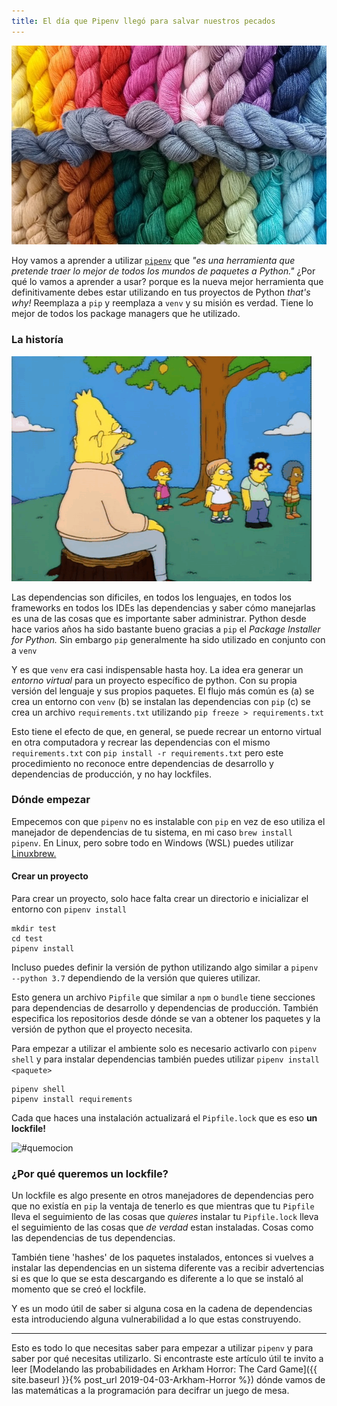 ```yaml
---
title: El día que Pipenv llegó para salvar nuestros pecados
---
```


![Lo enredadas que son las dependencias][yarn]

Hoy vamos a aprender a utilizar [`pipenv`](https://docs.pipenv.org/) que _"es una herramienta que pretende traer lo mejor de todos los mundos de paquetes a Python."_ ¿Por qué lo vamos a aprender a usar? porque es la nueva mejor herramienta que definitivamente debes estar utilizando en tus proyectos de Python _that's why!_ Reemplaza a `pip` y reemplaza a `venv` y su misión es verdad. Tiene lo mejor de todos los package managers que he utilizado.

### La historía

![Somethings never change][lemontree]

Las dependencias son dificiles, en todos los lenguajes, en todos los frameworks en todos los IDEs las dependencias y saber cómo manejarlas es una de las cosas que es importante saber administrar. Python desde hace varios años ha sido bastante bueno gracias a `pip` el _Package Installer for Python._ Sin embargo `pip` generalmente ha sido utilizado en conjunto con a `venv`

Y es que `venv` era casi indispensable hasta hoy. La idea era generar un _entorno virtual_ para un proyecto específico de python. Con su propia versión del lenguaje y sus propios paquetes. El flujo más común es (a) se crea un entorno con `venv` (b) se instalan las dependencias con `pip` (c) se crea un archivo `requirements.txt` utilizando `pip freeze > requirements.txt`

Esto tiene el efecto de que, en general, se puede recrear un entorno virtual en otra computadora y recrear las dependencias con el mismo `requirements.txt` con `pip install -r requirements.txt` pero este procedimiento no reconoce entre dependencias de desarrollo y dependencias de producción, y no hay lockfiles.

### Dónde empezar

Empecemos con que `pipenv` no es instalable con `pip` en vez de eso utiliza el manejador de dependencias de tu sistema, en mi caso `brew install pipenv`. En Linux, pero sobre todo en Windows (WSL) puedes utilizar [Linuxbrew.](https://docs.brew.sh/Homebrew-on-Linux)

#### Crear un proyecto

Para crear un proyecto, solo hace falta crear un directorio e inicializar el entorno con `pipenv install`

```shell
mkdir test
cd test
pipenv install
```

Incluso puedes definir la versión de python utilizando algo similar a `pipenv --python 3.7` dependiendo de la versión que quieres utilizar.

Esto genera un archivo `Pipfile` que similar a `npm` o `bundle` tiene secciones para dependencias de desarrollo y dependencias de producción. También especifica los repositorios desde dónde se van a obtener los paquetes y la versión de python que el proyecto necesita.

Para empezar a utilizar el ambiente solo es necesario activarlo con `pipenv shell` y para instalar dependencias también puedes utilizar `pipenv install <paquete>`

```shell
pipenv shell
pipenv install requirements
```

Cada que haces una instalación actualizará el `Pipfile.lock` que es eso **un lockfile!**

![#quemocion][quemocion]

### ¿Por qué queremos un lockfile?

Un lockfile es algo presente en otros manejadores de dependencias pero que no existía en `pip` la ventaja de tenerlo es que mientras que tu `Pipfile` lleva el seguimiento de las cosas que _quieres_ instalar tu `Pipfile.lock` lleva el seguimiento de las cosas que _de verdad_ estan instaladas. Cosas como las dependencias de tus dependencias.

También tiene 'hashes' de los paquetes instalados, entonces si vuelves a instalar las dependencias en un sistema diferente vas a recibir advertencias si es que lo que se esta descargando es diferente a lo que se instaló al momento que se creó el lockfile.

Y es un modo útil de saber si alguna cosa en la cadena de dependencias esta introduciendo alguna vulnerabilidad a lo que estas construyendo.

---

Esto es todo lo que necesitas saber para empezar a utilizar `pipenv` y para saber por qué necesitas utilizarlo. Si encontraste este artículo útil te invito a leer [Modelando las probabilidades en Arkham Horror: The Card Game]({{ site.baseurl }}{% post_url 2019-04-03-Arkham-Horror %}) dónde vamos de las matemáticas a la programación para decifrar un juego de mesa.

[yarn]: /assets/2019-06-17/yarn.jpg
[lemontree]: /assets/2019-06-17/lemontree.gif
[quemocion]: https://media.giphy.com/media/5VKbvrjxpVJCM/giphy.gif
